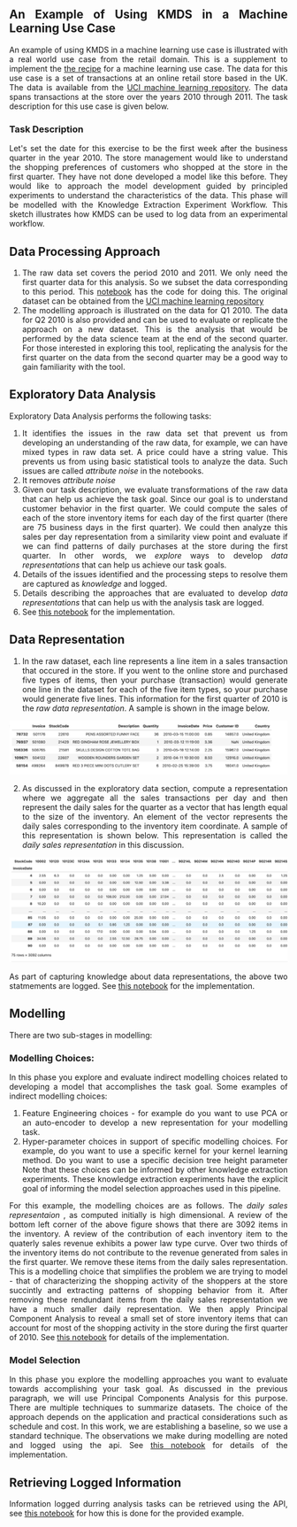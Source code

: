 <div style="text-align: justify">

## An Example of Using KMDS in a Machine Learning Use Case

An example of using KMDS in a machine learning use case is illustrated with a real world use case from the retail domain. This is a supplement to implement the [the recipe](../workflow_recipe.md) for a machine learning use case. The data for this use case is a set of transactions at an online retail store based in the UK. The data is available from the [UCI machine learning repository](https://archive.ics.uci.edu/dataset/502/online+retail+ii). The data spans transactions at the store over the years 2010 through 2011. The task description for this use case is given below.

### Task Description

Let's set the date for this exercise to be the first week after the business quarter in the year 2010. The store management would like to understand the shopping preferences of customers who shopped at the store in the first quarter. They have not done developed a model like this before. They would like to approach the model development guided by principled experiments to understand the characteristics of the data. This phase will be modelled with the Knowledge Extraction Experiment Workflow. This sketch illustrates how KMDS can be used to log data from an experimental workflow.

## Data Processing Approach

1. The raw data set covers the period 2010 and 2011. We only need the first quarter data for this analysis. So we subset the data corresponding to this period. This [notebook](/examples_of_use/machine_learning/example_ml_data_subsetting.ipynb) has the code for doing this. The original dataset can be obtained from the [UCI machine learning repository](https://archive.ics.uci.edu/dataset/502/online+retail+ii)
2. The modelling approach is illustrated on the data for Q1 2010. The data for Q2 2010 is also provided and can be used to evaluate or replicate the approach on a new dataset. This is the analysis that would be performed by the data science team at the end of the second quarter. For those interested in exploring this tool, replicating the analysis for the first quarter on the data from the second quarter may be a good way to gain familiarity with the tool.

## Exploratory Data Analysis

Exploratory Data Analysis performs the following tasks:

1. It identifies the issues in the raw data set that prevent us from developing an understanding of the raw data, for example, we can have mixed types in raw data set. A price could have a string value. This prevents us from using basic statistical tools to analyze the data. Such issues are called _attribute noise_ in the notebooks.
2. It removes _attribute noise_
3. Given our task description, we evaluate transformations of the raw data that can help us achieve the task goal. Since our goal is to understand customer behavior in the first quarter. We could compute the sales of each of the store inventory items for each day of the first quarter (there are 75 business days in the first quarter). We could then analyze this sales per day representation from a similarity view point and evaluate if we can find patterns of daily purchases at the store during the first quarter.  In other words, we _explore_ ways to develop _data representations_ that can help us achieve our task goals.
4. Details of the issues identified and the processing steps to resolve them are captured as _knowledge_ and logged.
5. Details describing the approaches that are evaluated to develop _data representations_ that can help us with the analysis task are logged.
6. See [this notebook](/examples_of_use/machine_learning/example_ml_eda_phase.ipynb) for the implementation.

## Data Representation

1. In the raw dataset, each line represents a line item in a sales transaction that occured in the store. If you went to the online store and purchased five types of items, then your purchase (transaction) would generate one line in the dataset for each of the five item types, so your purchase would generate five lines. This information for the first quarter of 2010 is the _raw data representation_. A sample is shown in the image below.

![](../../images/raw_data_rep.png)

2. As discussed in the exploratory data section, compute a representation where we aggregate all the sales transactions per day and then represent the daily sales for the quarter as a vector that has length equal to the size of the inventory. An element of the vector represents the daily sales corresponding to the inventory item coordinate. A sample of this representation is shown below. This representation is called the _daily sales representation_ in this discussion.

![](../../images/q1_sales_summary.png)

As part of capturing knowledge about data representations, the above two statmements are logged. See [this notebook](/examples_of_use/machine_learning/example_ml_data_rep_phase.ipynb) for the implementation.

## Modelling

There are two sub-stages in modelling:

### Modelling Choices:

In this phase you explore and evaluate indirect modelling choices related to developing a model that accomplishes the task goal. Some examples of indirect modelling choices:

1. Feature Engineering choices - for example do you want to use PCA or an auto-encoder to develop a new representation for your modelling task.
2. Hyper-parameter choices in support of specific modelling choices. For example, do you want to use a specific kernel for your kernel learning method. Do you want to use a specific decision tree height parameter
   Note that these choices can be informed by other knowledge extraction experiments. These knowledge extraction experiments have the explicit goal of informing the model selection approaches used in this pipeline.

For this example, the modelling choices are as follows. The _daily sales representaion_ , as computed initially is high dimensional. A review of the bottom left corner of the above figure shows that there are 3092 items in the inventory. A review of the contribution of each inventory item to the quaterly sales revenue exhibits a power law type curve. Over two thirds of the inventory items do not contribute to the revenue generated from sales in the first quarter. We remove these items from the daily sales representation. This is a modelling choice that simplifies the problem we are trying to model - that of characterizing the shopping activity of the shoppers at the store succintly and extracting patterns of shopping behavior from it.  After removing these rendundant items from the daily sales representation we have a much smaller daily representation. We then apply Principal Component Analysis to reveal a small set of store inventory items that can account for most of the shopping activity in the store during the first quarter of 2010. See [this notebook](/examples_of_use/machine_learning/example_ml_modelling_phase_mc.ipynb) for details of the implementation.

### Model Selection

In this phase you explore the modelling approaches you want to evaluate towards accomplishing your task goal. As discussed in the previous paragraph, we will use Principal Components Analysis for this purpose. There are multiple techniques to summarize datasets. The choice of the approach depends on the application and practical considerations such as schedule and cost. In this work, we are establishing a baseline, so we use a standard technique. The observations we make during modelling are noted and logged using the api. See [this notebook](/examples_of_use/machine_learning/example_ml_modelling_phase_ms.ipynb) for details of the implementation.


## Retrieving Logged Information

Information logged durring analysis tasks can be retrieved using the API, see [this notebook](/examples_of_use/machine_learning/example_ml_observations_report.ipynb) for how this is done for the provided example.
